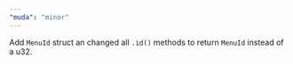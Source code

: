 ```yaml
---
"muda": "minor"
---
```


Add `MenuId` struct an changed all `.id()` methods to return `MenuId` instead of a u32.
